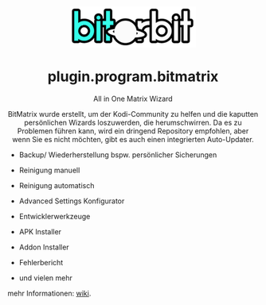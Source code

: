 <center>
<img src="https://github.com/tveecf/tveecf.github.io/raw/main/img/index/logo1.png" alt="drawing" width="50%"/> 

# plugin.program.bitmatrix
All in One Matrix Wizard 

BitMatrix wurde erstellt, um der Kodi-Community zu helfen und die kaputten persönlichen Wizards loszuwerden, die herumschwirren.  Da es zu Problemen führen kann, wird ein dringend Repository empfohlen, aber wenn Sie es nicht möchten, gibt es auch einen integrierten Auto-Updater.
</center>

* Backup/ Wiederherstellung bspw. persönlicher Sicherungen

* Reinigung manuell 

* Reinigung automatisch 

+ Advanced Settings Konfigurator

+ Entwicklerwerkzeuge 

+ APK Installer 

- Addon Installer 

- Fehlerbericht 

- und vielen mehr


mehr Informationen:
[wiki](https://github.com/tveecf/plugin.program.bitmatrix/wiki).
